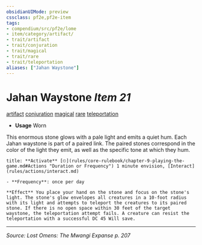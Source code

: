```yaml
---
obsidianUIMode: preview
cssclass: pf2e,pf2e-item
tags:
- compendium/src/pf2e/lome
- item/category/artifact/
- trait/artifact
- trait/conjuration
- trait/magical
- trait/rare
- trait/teleportation
aliases: ["Jahan Waystone"]
---
```

# Jahan Waystone *Item 21*  
[artifact](artifact-gmg.md "Artifact Item Trait")  [conjuration](conjuration.md "Conjuration School Trait")  [magical](magical.md "Magical Item Trait")  [rare](rare.md "Rare Rarity Trait")  [teleportation](teleportation.md "Teleportation Effect Trait")  

- **Usage** Worn

This enormous stone glows with a pale light and emits a quiet hum. Each Jahan waystone is part of a paired link. The paired stones correspond in the color of the light they emit, as well as the specific tone at which they hum.

```ad-embed-ability
title: **Activate** [⏲](rules/core-rulebook/chapter-9-playing-the-game.md#Actions "Duration or Frequency") 1 minute envision, [Interact](rules/actions/interact.md)

- **Frequency**: once per day

**Effect** You place your hand on the stone and focus on the stone's light. The stone's glow envelopes all creatures in a 10-foot radius with its light and attempts to teleport the creatures to its paired stone. If there is no open space within 30 feet of the target waystone, the teleportation attempt fails. A creature can resist the teleportation with a successful DC 45 Will save.
```


---
*Source: Lost Omens: The Mwangi Expanse p. 207*